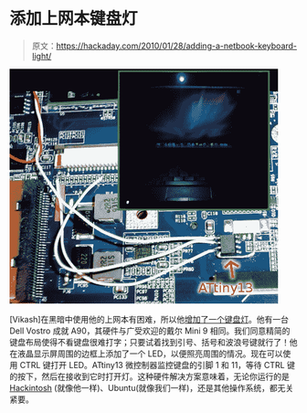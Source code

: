# 添加上网本键盘灯

> 原文：<https://hackaday.com/2010/01/28/adding-a-netbook-keyboard-light/>

![](img/186c783706be3bdc5b8c9ea53d2e1ffd.png "vostra-A90-keyboard-light")

[Vikash]在黑暗中使用他的上网本有困难，所以他[增加了一个键盘灯](http://www.mydellmini.com/forum/dell-mini-9-hardware-upgrades/17821-keyboard-illumination-led-modification-pics.html)。他有一台 Dell Vostro 成就 A90，其硬件与广受欢迎的戴尔 Mini 9 相同。我们同意精简的键盘布局使得不看键盘很难打字；只要试着找到引号、括号和波浪号键就行了！他在液晶显示屏周围的边框上添加了一个 LED，以便照亮周围的情况。现在可以使用 CTRL 键打开 LED。ATtiny13 微控制器监控键盘的引脚 1 和 11，等待 CTRL 键的按下，然后在接收到它时打开灯。这种硬件解决方案意味着，无论你运行的是 [Hackintosh](http://hackaday.com/2009/06/16/dell-vostro-a90-hackintosh/) (就像他一样)、Ubuntu(就像我们一样)，还是其他操作系统，都无关紧要。